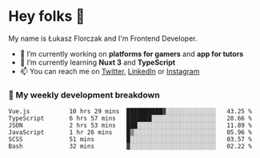 # Hey folks 👋

My name is Łukasz Florczak and I'm Frontend Developer. 

- 🔭 I’m currently working on **platforms for gamers** and **app for tutors**
- 🌱 I’m currently learning **Nuxt 3** and **TypeScript**
- 📫 You can reach me on [Twitter](https://twitter.com/lukaszflorczak), [LinkedIn](https://pl.linkedin.com/in/lukasz-florczak) or [Instagram](https://instagram.com/lukaszflorczak)


### 🧮 My weekly development breakdown

<!--START_SECTION:waka-->

```text
Vue.js           10 hrs 29 mins  ██████████▓░░░░░░░░░░░░░░   43.25 %
TypeScript       6 hrs 57 mins   ███████░░░░░░░░░░░░░░░░░░   28.66 %
JSON             2 hrs 53 mins   ███░░░░░░░░░░░░░░░░░░░░░░   11.89 %
JavaScript       1 hr 26 mins    █▒░░░░░░░░░░░░░░░░░░░░░░░   05.96 %
SCSS             51 mins         █░░░░░░░░░░░░░░░░░░░░░░░░   03.57 %
Bash             32 mins         ▓░░░░░░░░░░░░░░░░░░░░░░░░   02.22 %
```

<!--END_SECTION:waka-->

<!--
**lukaszflorczak/lukaszflorczak** is a ✨ _special_ ✨ repository because its `README.md` (this file) appears on your GitHub profile.

Here are some ideas to get you started:

- 🔭 I’m currently working on ...
- 🌱 I’m currently learning ...
- 👯 I’m looking to collaborate on ...
- 🤔 I’m looking for help with ...
- 💬 Ask me about ...
- 📫 How to reach me: ...
- 😄 Pronouns: ...
- ⚡ Fun fact: ...
-->
